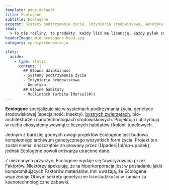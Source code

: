 ```yaml
---
template: page-default
title: Ecologene
subtitle: Ecologene
excerpt: Systemy podtrzymania życia, Inżynieria środowiskowa, Genetyka
lead: |
  > To nie rośliny, to produkty. Każdy liść ma licencję, każdy pyłek zna twój profil alergiczny. Zrób zdjęcie nielegalnej kiełkującej łące i obserwuj, jak przyjeżdża zespół czyszczący glebę.
headerImage: mid-ecologene-head.jpg
category: ep-hiperkorporacja

slots:
  aside:
    - type: static
      content: |
        ## Główna działalność
        - Systemy podtrzymania życia
        - Inżynieria środowiskowa
        - Genetyka
        ## Główne habitaty
        - McClintock (orbita [Marsa](#))
---
```

**Ecologene** specjalizuje się w systemach podtrzymania życia, genetyce środowiskowej (specjalność: insekty), [bystrych zwierzętach](#), bio-architekturze i nanotechnologiach środowiskowych. Projektują i utrzymują w ruchu ekosystemy wewnątrz licznych habitatów i kolonii tunelowych.

Jednym z bardziej godnych uwagi projektów Ecologene jest budowa kompletnego archiwum genetycznego wszystkich form życia. Projekt ten został niemal doszczętnie zrujnowany przez [Upadek]{pl/ep-upadek}, jednak Ecologene powoli odtwarza utracone dane.

Z nieznanych przyczyn, Ecologene wydaje się faworyzowana przez [Faktorów](#). Niektórzy spekulują, że ta hiperkorporacja jest w posiadaniu jakiś kompromitujących Faktorów materiałów. Inni uważają, że Ecologene wyprzedaje Obcym sekrety genetyczne transludzkości w zamian za ksenotechnologiczne zabawki.
